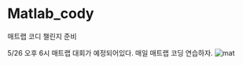 # Matlab_cody
매트랩 코디 챌린지 준비

5/26 오후 6시 매트랩 대회가 예정되어있다.
매일 매트랩 코딩 연습하자.
![mat](https://user-images.githubusercontent.com/72690461/118354146-98567900-b5a4-11eb-99c4-a85e15d94428.jpg)
